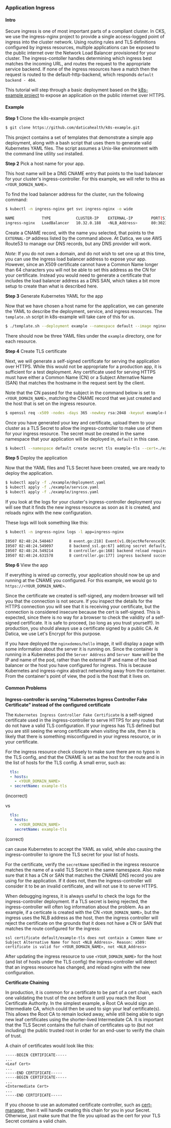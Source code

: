 ### Application Ingress

#### Intro
Secure ingress is one of most important parts of a compliant cluster. In CKS, we use the ingress-nginx project to provide a single access-logged point of ingress into the cluster network. Using routing rules and TLS definitions configured by ingress resources, multiple applications can be exposed to the public internet over the Network Load Balancer provisioned for your cluster. The ingress-contoller handles determining which ingress best matches the incoming URL, and routes the request to the appropriate service backend. If none of the ingress resources have a match then the request is routed to the default-http-backend, which responds `default backend - 404`.

This tutorial will step through a basic deployment based on the [k8s-example project](https://github.com/daticahealth/k8s-example) to expose an application on the public internet over HTTPS.

#### Example

**Step 1**
Clone the k8s-example project

```sh
$ git clone https://github.com/daticahealth/k8s-example.git
```

This project contains a set of templates that demonstrate a simple app deployment, along with a bash script that uses them to generate valid Kubernetes YAML files. The script assumes a Unix-like environment with the command line utility `sed` installed.

**Step 2**
Pick a host name for your app.

This host name will be a DNS CNAME entry that points to the load balancer for your cluster's ingress-controller. For this example, we will refer to this as `<YOUR_DOMAIN_NAME>`.

To find the load balancer address for the cluster, run the following command:

```sh
$ kubectl -n ingress-nginx get svc ingress-nginx -o wide

NAME            TYPE           CLUSTER-IP    EXTERNAL-IP        PORT(S)                      AGE     SELECTOR
ingress-nginx   LoadBalancer   10.32.0.188   <NLB_Address>      80:30236/TCP,443:31494/TCP   18d     app=ingress-nginx
```

Create a CNAME record, with the name you selected, that points to the `EXTERNAL-IP` address listed by the command above. At Datica, we use AWS Route53 to manage our DNS records, but any DNS provider will work.

_Note_: If you do not own a domain, and do not wish to set one up at this time, you can use the ingress load balancer address to expose your app. However, since an X509 certificate cannot have a Common Name longer than 64 characters you will not be able to set this address as the CN for your certificate. Instead you would need to generate a certificate that includes the load balancer address as a DNS SAN, which takes a bit more setup to create than what is described here.

**Step 3**
Generate Kubernetes YAML for the app

Now that we have chosen a host name for the application, we can generate the YAML to describe the deployment, service, and ingress resources. The `template.sh` script in k8s-example will take care of this for us.

```sh
$ ./template.sh --deployment example --namespace default --image nginxdemos/hello --port 1234 --hostname <YOUR_DOMAIN_NAME>
```

There should now be three YAML files under the `example` directory, one for each resource.

**Step 4**
Create TLS certificate

Next, we will generate a self-signed certificate for serving the application over HTTPS. While this would not be appropriate for a production app, it is sufficient for a test deployment. Any certificate used for serving HTTPS must have either a Common Name (CN) or a Subject Alternative Name (SAN) that matches the hostname in the request sent by the client.

Note that the CN passed for the subject in the command below is set to `<YOUR_DOMAIN_NAME>`, matching the CNAME record that we just created and the host that is set on the ingress resource.

```sh
$ openssl req -x509 -nodes -days 365 -newkey rsa:2048 -keyout example-key.pem -out example-cert.pem -subj "/CN=<YOUR_DOMAIN_NAME>/O=datica-example"
```

Once you have generated your key and certificate, upload them to your cluster as a TLS Secret to allow the ingress-controller to make use of them for your ingress resource. The secret must be created in the same namespace that your application will be deployed in, `default` in this case.

```sh
$ kubectl --namespace default create secret tls example-tls --cert=./example-cert.pem --key=./example-key.pem
```

**Step 5**
Deploy the application

Now that the YAML files and TLS Secret have been created, we are ready to deploy the application.

```sh
$ kubectl apply -f ./example/deployment.yaml
$ kubectl apply -f ./example/service.yaml
$ kubectl apply -f ./example/ingress.yaml
```

If you look at the logs for your cluster's ingress-controller deployment you will see that it finds the new ingress resource as soon as it is created, and reloads nginx with the new configuration.

These logs will look something like this:

```sh
$ kubectl -n ingress-nginx logs -l app=ingress-nginx

I0507 02:48:24.548467       8 event.go:218] Event(v1.ObjectReference{Kind:"Ingress", Namespace:"default", Name:"example", UID:"9554489c-7072-11e9-be3e-02d978fa86a2", APIVersion:"extensions", ResourceVersion:"3362903", FieldPath:""}): type: 'Normal' reason: 'CREATE' Ingress default/example
I0507 02:48:24.549097       8 backend_ssl.go:67] adding secret default/example-tls to the local store
I0507 02:48:24.549214       8 controller.go:168] backend reload required
I0507 02:48:24.631578       8 controller.go:177] ingress backend successfully reloaded...
```

**Step 6**
View the app

If everything is wired up correctly, your application should now be up and running at the CNAME you configured. For this example, we would go to `https://<YOUR_DOMAIN_NAME>`.

Since the certificate we created is self-signed, any modern browser will tell you that the connection is not secure. If you inspect the details for the HTTPS connection you will see that it is receiving your certificate, but the connection is considered insecure because the cert is self-signed. This is expected, since there is no way for a browser to check the validity of a self-signed certificate. It is safe to proceed, (so long as you trust yourself!). In production, you should always use a certificate signed by a public CA. At Datica, we use Let's Encrypt for this purpose.

If you have deployed the `nginxdemos/hello` image, it will display a page with some information about the server it is running on. Since the container is running in a Kubernetes pod the `Server Address` and `Server Name` will be the IP and name of the pod, rather than the external IP and name of the load balancer or the host you have configured for ingress. This is because Kubernetes and ingress-nginx abstract networking away from the container. From the container's point of view, the pod is the host that it lives on.

#### Common Problems

**Ingress-controller is serving "Kubernetes Ingress Controller Fake Certificate" instead of the configured certificate**

The `Kubernetes Ingress Controller Fake Certificate` is a self-signed certificate used in the ingress-controller to serve HTTPS for any routes that do not have a valid TLS configuration. If your ingress has TLS defined but you are still seeing the wrong certificate when visiting the site, then it is likely that there is something misconfigured in your ingress resource, or in your certificate.

For the ingress resource check closely to make sure there are no typos in the TLS config, and that the CNAME is set as the host for the route and is in the list of hosts for the TLS config. A small error, such as:

```yaml
  tls:
  - hosts:
    - <YOUR_DOMAIN_NAME>
  - secretName: example-tls
```
(incorrect)

vs

```yaml
  tls:
  - hosts:
    - <YOUR_DOMAIN_NAME>
    secretName: example-tls
```
(correct)

can cause Kubernetes to accept the YAML as valid, while also causing the ingress-controller to ignore the TLS secret for your list of hosts.

For the certificate, verify the `secretName` specified in the ingress resource matches the name of a valid TLS Secret in the same namespace. Also make sure that it has a CN or SAN that matches the CNAME DNS record you are using for the application. If it does not, then the ingress-controller will consider it to be an invalid certificate, and will not use it to serve HTTPS.

When debugging ingress, it is always useful to check the logs for the ingress-controller deployment. If a TLS secret is being rejected, the ingress-controller will often log information about the problem. As an example, if a certicate is created with the CN `<YOUR_DOMAIN_NAME>`, but the ingress uses the NLB address as the host, then the ingress controller will reject the certificate on the grounds that it does not have a CN or SAN that matches the route configured for the ingress:

```
ssl certificate default/example-tls does not contain a Common Name or Subject Alternative Name for host <NLB_Address>. Reason: x509: certificate is valid for <YOUR_DOMAIN_NAME>, not <NLB_Address>
```

After updating the ingress resource to use `<YOUR_DOMAIN_NAME>` for the host (and list of hosts under the TLS config) the ingress-controller will detect that an ingress resource has changed, and reload nginx with the new configuration.

**Certificate Chaining**

In production, it is common for a certificate to be part of a cert chain, each one validating the trust of the one before it until you reach the Root Certificate Authority. In the simplest example, a Root CA would sign an Intermediate CA, which could then be used to sign your leaf certificate(s). This allows the Root CA to remain locked away, while still being able to sign new leaf certificates using the shorter-lived Intermediate CA. It is important that the TLS Secret contains the full chain of certificates up to (but not including) the public trusted root in order for an end-user to verify the chain of trust.

A chain of certificates would look like this:

```
-----BEGIN CERTIFICATE-----
...
<Leaf Cert>
...
-----END CERTIFICATE-----
-----BEGIN CERTIFICATE-----
...
<Intermediate Cert>
...
-----END CERTIFICATE-----
```

If you choose to use an automated certificate controller, such as [cert-manager](https://docs.cert-manager.io/en/latest/), then it will handle creating this chain for you in your Secret. Otherwise, just make sure that the file you upload as the cert for your TLS Secret contains a valid chain.